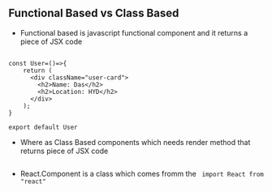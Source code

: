 ## Functional Based vs Class Based

- Functional based is javascript functional component and it returns a piece of JSX code

```  javascipt

const User=()=>{
    return (
      <div className="user-card">
        <h2>Name: Das</h2>
        <h2>Location: HYD</h2>
      </div>
    );
}

export default User
```
- Where as Class Based components  which needs render method that returns piece of JSX code

```

```

- React.Component is a class which comes fromm the ` import React from "react"`



